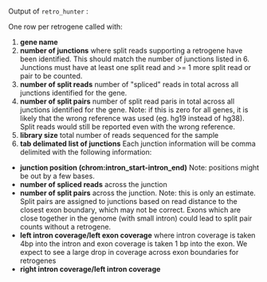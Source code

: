 # 

Output of `retro_hunter` :

One row per retrogene called with:
1. **gene name**
2. **number of junctions** where split reads supporting a retrogene have been identified. This should match the number of junctions listed in 6. Junctions must have at least one split read and >= 1 more split read or pair to be counted.
3. **number of split reads** number of "spliced" reads in total across all junctions identified for the gene.
4. **number of split pairs** number of split read paris in total across all junctions identified for the gene. Note: if this is zero for all genes, it is likely that the wrong reference was used (eg. hg19 instead of hg38). Split reads would still be reported even with the wrong reference.
5. **library size** total number of reads sequenced for the sample
6. **tab delimated list of junctions** Each junction information will be comma delimited with the following information: 
  * **junction position (chrom:intron_start-intron_end)** Note: positions might be out by a few bases. 
  * **number of spliced reads** across the junction
  * **number of split pairs** across the junction. Note: this is only an estimate. Split pairs are assigned to junctions based on read distance to the closest exon boundary, which may not be correct. Exons which are close together in the genome (with small intron) could lead to split pair counts without a retrogene.
  * **left intron coverage/left exon coverage** where intron coverage is taken 4bp into the intron and exon coverage is taken 1 bp into the exon. We expect to see a large drop in coverage across exon boundaries for retrogenes 
  * **right intron coverage/left intron coverage**
